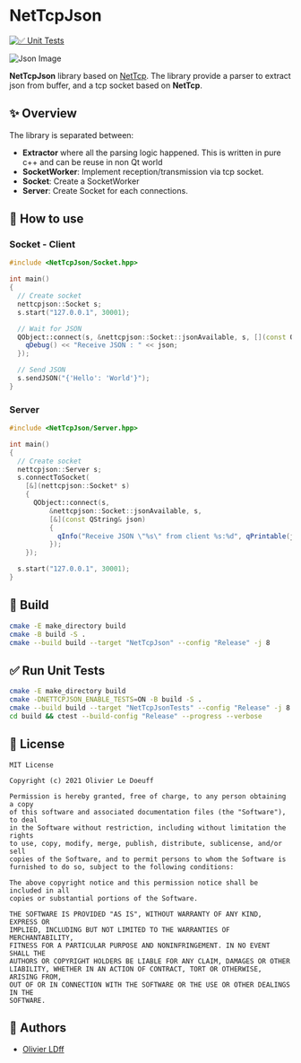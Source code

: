 NetTcpJson
=============

[![✅ Unit Tests](https://github.com/OlivierLDff/NetTcpJson/actions/workflows/unit-tests.yml/badge.svg)](https://github.com/Naostage/NetTcpJson/actions/workflows/unit-tests.yml)

![Json Image](https://upload.wikimedia.org/wikipedia/commons/thumb/c/c9/JSON_vector_logo.svg/1200px-JSON_vector_logo.svg.png)

**NetTcpJson** library based on [NetTcp](https://github.com/OlivierLDff/NetTcp). The library provide a parser to extract json from buffer, and a tcp socket based on **NetTcp**.

## ✨ Overview

The library is separated between:

* **Extractor** where all the parsing logic happened. This is written in pure c++ and can be reuse in non Qt world
* **SocketWorker**: Implement reception/transmission via tcp socket.
* **Socket**: Create a SocketWorker
* **Server**: Create Socket for each connections.

## 🚀 How to use

### Socket - Client

```cpp
#include <NetTcpJson/Socket.hpp>

int main()
{
  // Create socket
  nettcpjson::Socket s;
  s.start("127.0.0.1", 30001);

  // Wait for JSON
  QObject::connect(s, &nettcpjson::Socket::jsonAvailable, s, [](const QString& json){
    qDebug() << "Receive JSON : " << json;
  });

  // Send JSON
  s.sendJSON("{'Hello': 'World'}");
}
```

### Server

```cpp
#include <NetTcpJson/Server.hpp>

int main()
{
  // Create socket
  nettcpjson::Server s;
  s.connectToSocket(
    [&](nettcpjson::Socket* s)
    {
      QObject::connect(s,
          &nettcpjson::Socket::jsonAvailable, s,
          [&](const QString& json)
          {
            qInfo("Receive JSON \"%s\" from client %s:%d", qPrintable(json), qPrintable(s->peerAddress()), signed(s->peerPort()));
          });
    });

  s.start("127.0.0.1", 30001);
}
```

## 🔨 Build

```bash
cmake -E make_directory build
cmake -B build -S .
cmake --build build --target "NetTcpJson" --config "Release" -j 8
```

## ✅ Run Unit Tests

```bash
cmake -E make_directory build
cmake -DNETTCPJSON_ENABLE_TESTS=ON -B build -S .
cmake --build build --target "NetTcpJsonTests" --config "Release" -j 8
cd build && ctest --build-config "Release" --progress --verbose
```

## 📄 License

```
MIT License

Copyright (c) 2021 Olivier Le Doeuff

Permission is hereby granted, free of charge, to any person obtaining a copy
of this software and associated documentation files (the "Software"), to deal
in the Software without restriction, including without limitation the rights
to use, copy, modify, merge, publish, distribute, sublicense, and/or sell
copies of the Software, and to permit persons to whom the Software is
furnished to do so, subject to the following conditions:

The above copyright notice and this permission notice shall be included in all
copies or substantial portions of the Software.

THE SOFTWARE IS PROVIDED "AS IS", WITHOUT WARRANTY OF ANY KIND, EXPRESS OR
IMPLIED, INCLUDING BUT NOT LIMITED TO THE WARRANTIES OF MERCHANTABILITY,
FITNESS FOR A PARTICULAR PURPOSE AND NONINFRINGEMENT. IN NO EVENT SHALL THE
AUTHORS OR COPYRIGHT HOLDERS BE LIABLE FOR ANY CLAIM, DAMAGES OR OTHER
LIABILITY, WHETHER IN AN ACTION OF CONTRACT, TORT OR OTHERWISE, ARISING FROM,
OUT OF OR IN CONNECTION WITH THE SOFTWARE OR THE USE OR OTHER DEALINGS IN THE
SOFTWARE.

```

## 👥 Authors

* [Olivier LDff](olivier.ldff@gmail.com)
